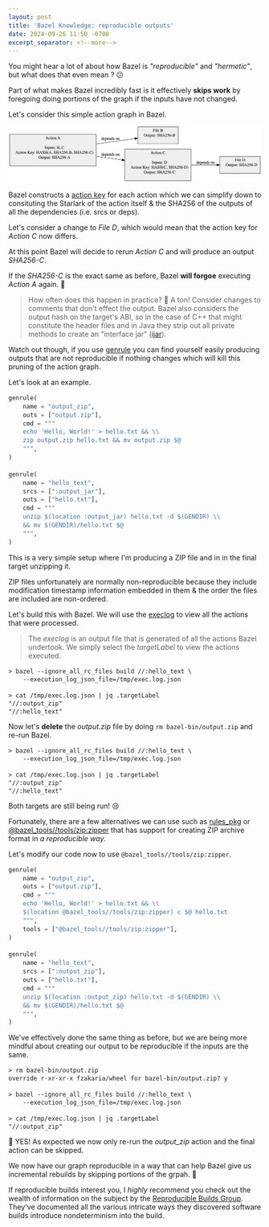 ```yaml
---
layout: post
title: 'Bazel Knowledge: reproducible outputs'
date: 2024-09-26 11:50 -0700
excerpt_separator: <!--more-->
---
```


You might hear a lot of about how Bazel is _"reproducible"_ and _"hermetic"_, but what does that even mean ? 😕

Part of what makes Bazel incredibly fast is it effectively **skips work** by foregoing doing portions of the graph if the inputs have not changed.

Let's consider this simple action graph in Bazel.

![Bazel Action Graph](/assets/images/action_graph_bazel.png)

<!--more-->

Bazel constructs a [action key](https://bazel.build/reference/glossary#action-cache) for each action which we can simplify down to consituting the Starlark of the action itself & the SHA256 of the outputs of all the dependencies (i.e. srcs or deps).

Let's consider a change to _File D_, which would mean that the action key for _Action C_ now differs.

At this point Bazel will decide to rerun _Action C_ and will produce an output _SHA256-C_.

If the _SHA256-C_ is the exact same as before, Bazel **will forgoe** executing _Action A_ again. 🤯

> How often does this happen in practice? 🤔 A ton! Consider changes to comments that don't effect the output. Bazel also considers the output hash on the target's ABI, so in the case of C++ that might constitute the header files and in Java they strip out all private methods to create an "interface jar" ([ijar](https://github.com/bazelbuild/bazel/blob/master/third_party/ijar/README.txt)).

Watch out though, if you use [genrule](https://bazel.build/reference/be/general#genrule) you can find yourself easily producing outputs that are not reproducible if nothing changes which will kill this pruning of the action graph.

Let's look at an example.

```python
genrule(
    name = "output_zip",
    outs = ["output.zip"],
    cmd = """
    echo 'Hello, World!' > hello.txt && \\
    zip output.zip hello.txt && mv output.zip $@
    """,
)

genrule(
    name = "hello_text",
    srcs = [":output_jar"],
    outs = ["hello.txt"],
    cmd = """
    unzip $(location :output_jar) hello.txt -d $(GENDIR) \\
    && mv $(GENDIR)/hello.txt $@
    """,
)
```

This is a very simple setup where I'm producing a ZIP file and in in the final target unzipping it.

ZIP files unfortunately are normally non-reproducible because they include modification timestamp information embedded in them & the order the files are included are non-ordered.

Let's build this with Bazel. We will use the [execlog](https://github.com/bazelbuild/bazel/blob/master/src/tools/execlog/README.md) to view all the actions that were processed.

> The _execlog_ is an output file that is generated of all the actions Bazel undertook. 
We simply select the _targetLabel_ to view the actions executed.

```console
> bazel --ignore_all_rc_files build //:hello_text \
    --execution_log_json_file=/tmp/exec.log.json

> cat /tmp/exec.log.json | jq .targetLabel
"//:output_zip"
"//:hello_text"
```

Now let's **delete** the _output.zip_ file by doing `rm bazel-bin/output.zip` and
re-run Bazel.

```console
> bazel --ignore_all_rc_files build //:hello_text \
    --execution_log_json_file=/tmp/exec.log.json

> cat /tmp/exec.log.json | jq .targetLabel
"//:output_zip"
"//:hello_text"
```

Both targets are still being run! 😢

Fortunately, there are a few alternatives we can use such as [rules_pkg](https://github.com/bazelbuild/rules_pkg) or [@bazel_tools//tools/zip:zipper](https://github.com/bazelbuild/bazel/blob/master/tools/zip/BUILD) that has support for creating ZIP archive format in _a reproducible way_.

Let's modify our code now to use `@bazel_tools//tools/zip:zipper`.

```python
genrule(
    name = "output_zip",
    outs = ["output.zip"],
    cmd = """
    echo 'Hello, World!' > hello.txt && \\
    $(location @bazel_tools//tools/zip:zipper) c $@ hello.txt
    """,
    tools = ["@bazel_tools//tools/zip:zipper"],
)

genrule(
    name = "hello_text",
    srcs = [":output_zip"],
    outs = ["hello.txt"],
    cmd = """
    unzip $(location :output_zip) hello.txt -d $(GENDIR) \\
    && mv $(GENDIR)/hello.txt $@
    """,
)
```

We've effectively done the same thing as before, but we are being more mindful about
creating our output to be reproducible if the inputs are the same.

```console
> rm bazel-bin/output.zip
override r-xr-xr-x fzakaria/wheel for bazel-bin/output.zip? y

> bazel --ignore_all_rc_files build //:hello_text \
    --execution_log_json_file=/tmp/exec.log.json

> cat /tmp/exec.log.json | jq .targetLabel
"//:output_zip"
```

🙌  YES! As expected we now only re-run the _output_zip_ action and the final action
can be skipped.

We now have our graph reproducible in a way that can help Bazel give us incremental rebuilds by skipping portions of the grpah. 🥳

If reproducible builds interest you, I _highly_ recommend you check out the wealth of information on the subject by the [Reproducible Builds Group](https://reproducible-builds.org/docs/). They've documented all the various intricate ways they discovered software builds introduce nondeterminism into the build.